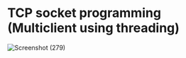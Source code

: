 # TCP socket programming (Multiclient using threading)

![Screenshot (279)](https://github.com/user-attachments/assets/9e4375e0-89fa-4d88-9ca5-4d39f8df6660)
